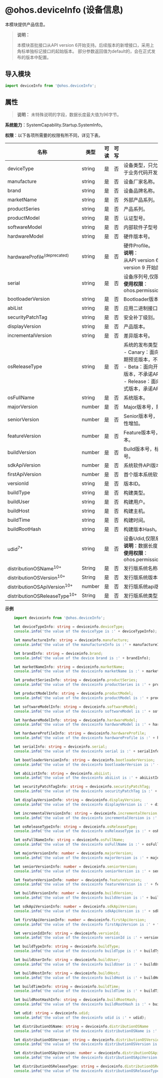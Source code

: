 # @ohos.deviceInfo (设备信息)

本模块提供产品信息。

> **说明：**
>
> 本模块首批接口从API version 6开始支持。后续版本的新增接口，采用上角标单独标记接口的起始版本。
> 部分参数返回值为default的，会在正式发布的版本中配置。

## 导入模块

```ts
import deviceInfo from '@ohos.deviceInfo';
```

## 属性
> **说明：**
> 未特殊说明的字段，数据长度最大值为96字节。

**系统能力**：SystemCapability.Startup.SystemInfo。

**权限**：以下各项所需要的权限有所不同，详见下表。

| 名称 | 类型 | 可读 | 可写 | 说明 |
| -------- | -------- | -------- | -------- | -------- |
| deviceType | string | 是 | 否 | 设备类型，只允许查询，结果不能用于业务代码开发。 |
| manufacture | string | 是 | 否 | 设备厂家名称。 |
| brand | string | 是 | 否 | 设备品牌名称。 |
| marketName | string | 是 | 否 | 外部产品系列。 |
| productSeries | string | 是 | 否 | 产品系列。 |
| productModel | string | 是 | 否 | 认证型号。 |
| softwareModel | string | 是 | 否 | 内部软件子型号。 |
| hardwareModel | string | 是 | 否 | 硬件版本号。 |
| hardwareProfile<sup>(deprecated) </sup> | string | 是 | 否 | 硬件Profile。<br/>**说明**：<br/>从API version 6 开始支持，从API version 9 开始废弃。 |
| serial | string | 是 | 否 | 设备序列号,仅限系统应用使用。<br/>**使用权限**：ohos.permission.sec.ACCESS_UDID |
| bootloaderVersion | string | 是 | 否 | Bootloader版本号。 |
| abiList | string | 是 | 否 | 应用二进制接口（Abi）列表。 |
| securityPatchTag | string | 是 | 否 | 安全补丁级别。 |
| displayVersion | string | 是 | 否 | 产品版本。 |
| incrementalVersion | string | 是 | 否 | 差异版本号。 |
| osReleaseType | string | 是 | 否 | 系统的发布类型，取值为：<br/>-&nbsp;Canary：面向特定开发者发布的早期预览版本，不承诺API稳定性。<br/>-&nbsp;Beta：面向开发者公开发布的Beta版本，不承诺API稳定性。<br/>-&nbsp;Release：面向开发者公开发布的正式版本，承诺API稳定性。 |
| osFullName | string | 是 | 否 | 系统版本。 |
| majorVersion | number | 是 | 否 | Major版本号，随主版本更新增加。 |
| seniorVersion | number | 是 | 否 | Senior版本号，随局部架构、重大特性增加。 |
| featureVersion | number | 是 | 否 | Feature版本号，标识规划的新特性版本。 |
| buildVersion | number | 是 | 否 | Build版本号，标识编译构建的版本号。 |
| sdkApiVersion | number | 是 | 否 | 系统软件API版本。 |
| firstApiVersion | number | 是 | 否 | 首个版本系统软件API版本。 |
| versionId | string | 是 | 否 | 版本ID。 |
| buildType | string | 是 | 否 | 构建类型。 |
| buildUser | string | 是 | 否 | 构建用户。 |
| buildHost | string | 是 | 否 | 构建主机。 |
| buildTime | string | 是 | 否 | 构建时间。 |
| buildRootHash | string | 是 | 否 | 构建版本Hash。 |
| udid<sup>7+</sup> | string | 是 | 否 | 设备Udid,仅限系统应用使用。<br/>**说明**：数据长度为65字节。<br/>**使用权限**：ohos.permission.sec.ACCESS_UDID |
| distributionOSName<sup>10+</sup> | String | 是 | 否 | 发行版系统名称。 |
| distributionOSVersion<sup>10+</sup> | String | 是 | 否 | 发行版系统版本号。 |
| distributionOSApiVersion<sup>10+</sup> | number| 是 | 否 | 发行版系统api版本。 |
| distributionOSReleaseType<sup>10+</sup> | String | 是 | 否 | 发行版系统类型。 |

**示例**

```ts
    import deviceinfo from '@ohos.deviceInfo';

    let deviceTypeInfo: string = deviceinfo.deviceType;
    console.info('the value of the deviceType is :' + deviceTypeInfo);

    let manufactureInfo: string = deviceinfo.manufacture;
    console.info('the value of the manufactureInfo is :' + manufactureInfo);

    let brandInfo: string = deviceinfo.brand;
    console.info('the value of the device brand is :' + brandInfo);

    let marketNameInfo: string = deviceinfo.marketName;
    console.info('the value of the deviceinfo marketName is :' + marketNameInfo);

    let productSeriesInfo: string = deviceinfo.productSeries;
    console.info('the value of the deviceinfo productSeries is :' + productSeriesInfo);

    let productModelInfo: string = deviceinfo.productModel;
    console.info('the value of the deviceinfo productModel is :' + productModelInfo);

    let softwareModelInfo: string = deviceinfo.softwareModel;
    console.info('the value of the deviceinfo softwareModel is :' + softwareModelInfo);

    let hardwareModelInfo: string = deviceinfo.hardwareModel;
    console.info('the value of the deviceinfo hardwareModel is :' + hardwareModelInfo);

    let hardwareProfileInfo: string = deviceinfo.hardwareProfile;
    console.info('the value of the deviceinfo hardwareProfile is :' + hardwareProfileInfo);

    let serialInfo: string = deviceinfo.serial;
    console.info('the value of the deviceinfo serial is :' + serialInfo);

    let bootloaderVersionInfo: string = deviceinfo.bootloaderVersion;
    console.info('the value of the deviceinfo bootloaderVersion is :' + bootloaderVersionInfo);

    let abiListInfo: string = deviceinfo.abiList;
    console.info('the value of the deviceinfo abiList is :' + abiListInfo);

    let securityPatchTagInfo: string = deviceinfo.securityPatchTag;
    console.info('the value of the deviceinfo securityPatchTag is :' + securityPatchTagInfo);

    let displayVersionInfo: string = deviceinfo.displayVersion;
    console.info('the value of the deviceinfo displayVersion is :' + displayVersionInfo);

    let incrementalVersionInfo: string = deviceinfo.incrementalVersion;
    console.info('the value of the deviceinfo incrementalVersion is :' + incrementalVersionInfo);

    let osReleaseTypeInfo: string = deviceinfo.osReleaseType;
    console.info('the value of the deviceinfo osReleaseType is :' + osReleaseTypeInfo);

    let osFullNameInfo: string = deviceinfo.osFullName;
    console.info('the value of the deviceinfo osFullName is :' + osFullNameInfo);

    let majorVersionInfo: number = deviceinfo.majorVersion;
    console.info('the value of the deviceinfo majorVersion is :' + majorVersionInfo);

    let seniorVersionInfo: number = deviceinfo.seniorVersion;
    console.info('the value of the deviceinfo seniorVersion is :' + seniorVersionInfo);

    let featureVersionInfo: number = deviceinfo.featureVersion;
    console.info('the value of the deviceinfo featureVersion is :' + featureVersionInfo);

    let buildVersionInfo: number = deviceinfo.buildVersion;
    console.info('the value of the deviceinfo buildVersion is :' + buildVersionInfo);

    let sdkApiVersionInfo: number = deviceinfo.sdkApiVersion;
    console.info('the value of the deviceinfo sdkApiVersion is :' + sdkApiVersionInfo);

    let firstApiVersionInfo: number = deviceinfo.firstApiVersion;
    console.info('the value of the deviceinfo firstApiVersion is :' + firstApiVersionInfo);

    let versionIdInfo: string = deviceinfo.versionId;
    console.info('the value of the deviceinfo versionId is :' + versionIdInfo);

    let buildTypeInfo: string = deviceinfo.buildType;
    console.info('the value of the deviceinfo buildType is :' + buildTypeInfo);

    let buildUserInfo: string = deviceinfo.buildUser;
    console.info('the value of the deviceinfo buildUser is :' + buildUserInfo);

    let buildHostInfo: string = deviceinfo.buildHost;
    console.info('the value of the deviceinfo buildHost is :' + buildHostInfo);

    let buildTimeInfo: string = deviceinfo.buildTime;
    console.info('the value of the deviceinfo buildTime is :' + buildTimeInfo);

    let buildRootHashInfo: string = deviceinfo.buildRootHash;
    console.info('the value of the deviceinfo buildRootHash is :' + buildRootHashInfo);

    let udid: string = deviceinfo.udid;
    console.info('the value of the deviceinfo udid is :' + udid);

    let distributionOSName: string = deviceinfo.distributionOSName
    console.info('the value of the deviceinfo distributionOSName is :' + distributionOSName);

    let distributionOSVersion: string = deviceinfo.distributionOSVersion
    console.info('the value of the deviceinfo distributionOSVersion is :' + distributionOSVersion);

    let distributionOSApiVersion: number = deviceinfo.distributionOSApiVersion
    console.info('the value of the deviceinfo distributionOSApiVersion is :' + distributionOSApiVersion);

    let distributionOSReleaseType: string = deviceinfo.distributionOSReleaseType
    console.info('the value of the deviceinfo distributionOSReleaseType is :' + distributionOSReleaseType);

```
